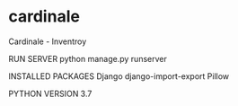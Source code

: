 # cardinale
Cardinale - Inventroy


RUN SERVER
 python manage.py runserver
 
INSTALLED PACKAGES
 Django
 django-import-export
 Pillow
 
PYTHON VERSION 3.7
